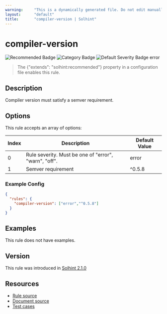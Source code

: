 ```yaml
---
warning:     "This is a dynamically generated file. Do not edit manually."
layout:      "default"
title:       "compiler-version | Solhint"
---
```


# compiler-version
![Recommended Badge](https://img.shields.io/badge/-Recommended-brightgreen)
![Category Badge](https://img.shields.io/badge/-Security%20Rules-informational)
![Default Severity Badge error](https://img.shields.io/badge/Default%20Severity-error-red)
> The {"extends": "solhint:recommended"} property in a configuration file enables this rule.


## Description
Compiler version must satisfy a semver requirement.

## Options
This rule accepts an array of options:

| Index | Description                                           | Default Value |
| ----- | ----------------------------------------------------- | ------------- |
| 0     | Rule severity. Must be one of "error", "warn", "off". | error         |
| 1     | Semver requirement                                    | ^0.5.8        |


### Example Config
```json
{
  "rules": {
    "compiler-version": ["error","^0.5.8"]
  }
}
```


## Examples
This rule does not have examples.

## Version
This rule was introduced in [Solhint 2.1.0](https://github.com/solhint-community/solhint-community/tree/v2.1.0)

## Resources
- [Rule source](https://github.com/solhint-community/solhint-community/tree/master/lib/rules/security/compiler-version.js)
- [Document source](https://github.com/solhint-community/solhint-community/tree/master/docs/rules/security/compiler-version.md)
- [Test cases](https://github.com/solhint-community/solhint-community/tree/master/test/rules/security/compiler-version.js)
